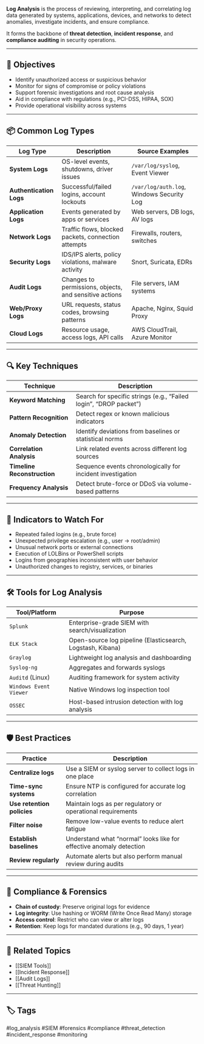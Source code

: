 **Log Analysis** is the process of reviewing, interpreting, and correlating log data generated by systems, applications, devices, and networks to detect anomalies, investigate incidents, and ensure compliance.

It forms the backbone of **threat detection**, **incident response**, and **compliance auditing** in security operations.

---

## 🎯 Objectives

- Identify unauthorized access or suspicious behavior
- Monitor for signs of compromise or policy violations
- Support forensic investigations and root cause analysis
- Aid in compliance with regulations (e.g., PCI-DSS, HIPAA, SOX)
- Provide operational visibility across systems

---

## 📦 Common Log Types

| Log Type              | Description                                                  | Source Examples                        |
|------------------------|--------------------------------------------------------------|----------------------------------------|
| **System Logs**        | OS-level events, shutdowns, driver issues                   | `/var/log/syslog`, Event Viewer        |
| **Authentication Logs**| Successful/failed logins, account lockouts                  | `/var/log/auth.log`, Windows Security Log |
| **Application Logs**   | Events generated by apps or services                        | Web servers, DB logs, AV logs          |
| **Network Logs**       | Traffic flows, blocked packets, connection attempts         | Firewalls, routers, switches           |
| **Security Logs**      | IDS/IPS alerts, policy violations, malware activity         | Snort, Suricata, EDRs                  |
| **Audit Logs**         | Changes to permissions, objects, and sensitive actions      | File servers, IAM systems              |
| **Web/Proxy Logs**     | URL requests, status codes, browsing patterns               | Apache, Nginx, Squid Proxy             |
| **Cloud Logs**         | Resource usage, access logs, API calls                      | AWS CloudTrail, Azure Monitor          |

---

## 🔍 Key Techniques

| Technique             | Description                                                            |
|------------------------|------------------------------------------------------------------------|
| **Keyword Matching**   | Search for specific strings (e.g., “Failed login”, “DROP packet”)      |
| **Pattern Recognition**| Detect regex or known malicious indicators                            |
| **Anomaly Detection**  | Identify deviations from baselines or statistical norms               |
| **Correlation Analysis** | Link related events across different log sources                    |
| **Timeline Reconstruction** | Sequence events chronologically for incident investigation       |
| **Frequency Analysis** | Detect brute-force or DDoS via volume-based patterns                  |

---

## 🧪 Indicators to Watch For

- Repeated failed logins (e.g., brute force)
- Unexpected privilege escalation (e.g., user → root/admin)
- Unusual network ports or external connections
- Execution of LOLBins or PowerShell scripts
- Logins from geographies inconsistent with user behavior
- Unauthorized changes to registry, services, or binaries

---

## 🛠️ Tools for Log Analysis

| Tool/Platform        | Purpose                                          |
|----------------------|--------------------------------------------------|
| `Splunk`             | Enterprise-grade SIEM with search/visualization |
| `ELK Stack`          | Open-source log pipeline (Elasticsearch, Logstash, Kibana) |
| `Graylog`            | Lightweight log analysis and dashboarding       |
| `Syslog-ng`          | Aggregates and forwards syslogs                 |
| `Auditd` (Linux)     | Auditing framework for system activity          |
| `Windows Event Viewer`| Native Windows log inspection tool              |
| `OSSEC`              | Host-based intrusion detection with log analysis|

---

## 🛡️ Best Practices

| Practice                     | Description                                                  |
|------------------------------|--------------------------------------------------------------|
| **Centralize logs**          | Use a SIEM or syslog server to collect logs in one place     |
| **Time-sync systems**        | Ensure NTP is configured for accurate log correlation         |
| **Use retention policies**   | Maintain logs as per regulatory or operational requirements   |
| **Filter noise**             | Remove low-value events to reduce alert fatigue               |
| **Establish baselines**      | Understand what “normal” looks like for effective anomaly detection |
| **Review regularly**         | Automate alerts but also perform manual review during audits  |

---

## 🧷 Compliance & Forensics

- **Chain of custody**: Preserve original logs for evidence
- **Log integrity**: Use hashing or WORM (Write Once Read Many) storage
- **Access control**: Restrict who can view or alter logs
- **Retention**: Keep logs for mandated durations (e.g., 90 days, 1 year)

---

## 🔗 Related Topics

- [[SIEM Tools]]
- [[Incident Response]]
- [[Audit Logs]]
- [[Threat Hunting]]

---

## 🏷 Tags

#log_analysis #SIEM #forensics #compliance #threat_detection #incident_response #monitoring
